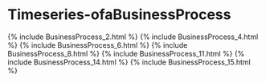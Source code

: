 # Timeseries-ofaBusinessProcess

{% include BusinessProcess_2.html %}
{% include BusinessProcess_4.html %}
{% include BusinessProcess_6.html %}
{% include BusinessProcess_8.html %}
{% include BusinessProcess_11.html %}
{% include BusinessProcess_14.html %}
{% include BusinessProcess_15.html %}

